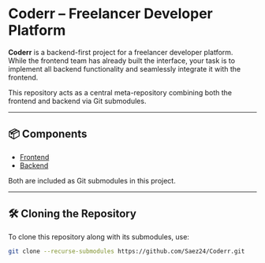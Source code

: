 # Coderr – Freelancer Developer Platform

**Coderr** is a backend-first project for a freelancer developer platform.  
While the frontend team has already built the interface, your task is to implement all backend functionality and seamlessly integrate it with the frontend.

This repository acts as a central meta-repository combining both the frontend and backend via Git submodules.

---

## 📦 Components

- [Frontend](https://github.com/Saez24/Coderr/tree/main/frontend)
- [Backend](https://github.com/Saez24/Coderr/tree/main/backend)

Both are included as Git submodules in this project.

---

## 🛠️ Cloning the Repository

To clone this repository along with its submodules, use:

```bash
git clone --recurse-submodules https://github.com/Saez24/Coderr.git
```
